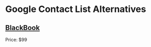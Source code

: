# Google Contact List Alternatives

## [BlackBook](http://www.autriv.com/products/blackbook/)

Price: $99